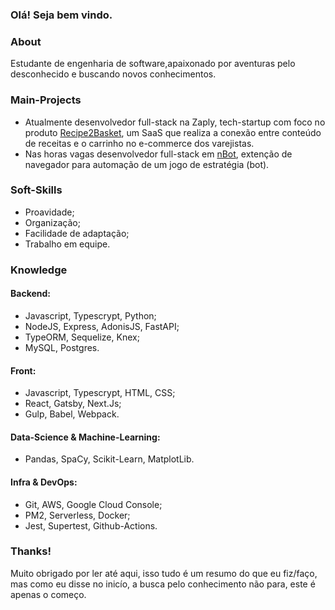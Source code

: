 ### Olá! Seja bem vindo.


### About
Estudante de engenharia de software,apaixonado por aventuras pelo desconhecido e buscando novos conhecimentos.

### Main-Projects

- Atualmente desenvolvedor full-stack na Zaply, tech-startup com foco no produto [Recipe2Basket](https://recipe2basket.com/), um SaaS que realiza a conexão entre conteúdo de receitas e o carrinho no e-commerce dos varejistas.
- Nas horas vagas desenvolvedor full-stack em [nBot](https://chrome.google.com/webstore/detail/gladiatus-nbot/npfihoncaeggchfpldnmodmdajngpjib), extenção de navegador para automação de um jogo de estratégia (bot).

### Soft-Skills
  - Proavidade;
  - Organização;
  - Facilidade de adaptação;
  - Trabalho em equipe.

### Knowledge
####  Backend:
- Javascript, Typescrypt, Python;
- NodeJS, Express, AdonisJS, FastAPI;
- TypeORM, Sequelize, Knex;
- MySQL, Postgres.
#### Front:
- Javascript, Typescrypt, HTML, CSS;
- React, Gatsby, Next.Js;
- Gulp, Babel, Webpack.
#### Data-Science & Machine-Learning:
- Pandas, SpaCy, Scikit-Learn, MatplotLib.
#### Infra & DevOps:
- Git, AWS, Google Cloud Console;
- PM2, Serverless, Docker;
- Jest, Supertest, Github-Actions.

### Thanks!
Muito obrigado por ler até aqui, isso tudo é um resumo do que eu fiz/faço, mas como eu disse no inicío, a busca pelo conhecimento não para, este é apenas o começo.
